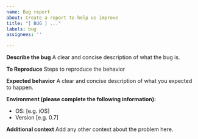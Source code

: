 ```yaml
---
name: Bug report
about: Create a report to help us improve
title: "[ BUG ] ..."
labels: bug
assignees: ''

---
```


**Describe the bug**
A clear and concise description of what the bug is.

**To Reproduce**
Steps to reproduce the behavior

**Expected behavior**
A clear and concise description of what you expected to happen.

**Environment (please complete the following information):**
 - OS: [e.g. iOS]
 - Version [e.g. 0.7]

**Additional context**
Add any other context about the problem here.
